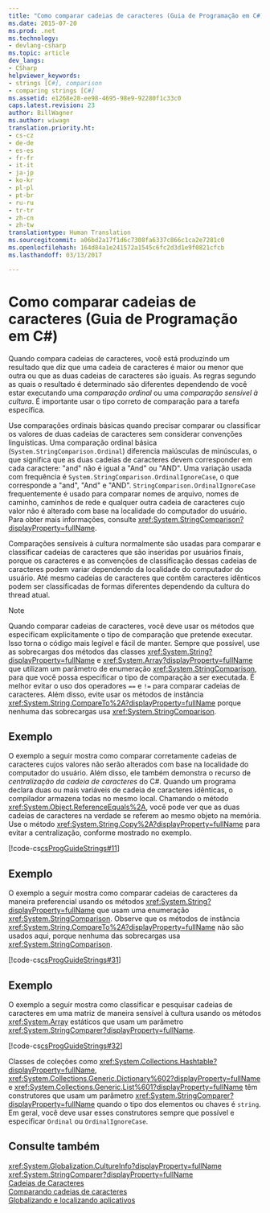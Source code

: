 ```yaml
---
title: "Como comparar cadeias de caracteres (Guia de Programação em C#) | Microsoft Docs"
ms.date: 2015-07-20
ms.prod: .net
ms.technology:
- devlang-csharp
ms.topic: article
dev_langs:
- CSharp
helpviewer_keywords:
- strings [C#], comparison
- comparing strings [C#]
ms.assetid: e1268e28-ee98-4695-98e9-92280f1c33c0
caps.latest.revision: 23
author: BillWagner
ms.author: wiwagn
translation.priority.ht:
- cs-cz
- de-de
- es-es
- fr-fr
- it-it
- ja-jp
- ko-kr
- pl-pl
- pt-br
- ru-ru
- tr-tr
- zh-cn
- zh-tw
translationtype: Human Translation
ms.sourcegitcommit: a06bd2a17f1d6c7308fa6337c866c1ca2e7281c0
ms.openlocfilehash: 164d84a1e241572a1545c6fc2d3d1e9f0821cfcb
ms.lasthandoff: 03/13/2017

---
```

# <a name="how-to-compare-strings-c-programming-guide"></a>Como comparar cadeias de caracteres (Guia de Programação em C#)
Quando compara cadeias de caracteres, você está produzindo um resultado que diz que uma cadeia de caracteres é maior ou menor que outra ou que as duas cadeias de caracteres são iguais. As regras segundo as quais o resultado é determinado são diferentes dependendo de você estar executando uma *comparação ordinal* ou uma *comparação sensível à cultura*. É importante usar o tipo correto de comparação para a tarefa específica.  
  
 Use comparações ordinais básicas quando precisar comparar ou classificar os valores de duas cadeias de caracteres sem considerar convenções linguísticas. Uma comparação ordinal básica (`System.StringComparison.Ordinal`) diferencia maiúsculas de minúsculas, o que significa que as duas cadeias de caracteres devem corresponder em cada caractere: "and" não é igual a "And" ou "AND". Uma variação usada com frequência é `System.StringComparison.OrdinalIgnoreCase`, o que corresponde a "and", "And" e "AND". `StringComparison.OrdinalIgnoreCase` frequentemente é usado para comparar nomes de arquivo, nomes de caminho, caminhos de rede e qualquer outra cadeia de caracteres cujo valor não é alterado com base na localidade do computador do usuário. Para obter mais informações, consulte <xref:System.StringComparison?displayProperty=fullName>.  
  
 Comparações sensíveis à cultura normalmente são usadas para comparar e classificar cadeias de caracteres que são inseridas por usuários finais, porque os caracteres e as convenções de classificação dessas cadeias de caracteres podem variar dependendo da localidade do computador do usuário. Até mesmo cadeias de caracteres que contêm caracteres idênticos podem ser classificadas de formas diferentes dependendo da cultura do thread atual.  
  
> [!NOTE]
>  Quando comparar cadeias de caracteres, você deve usar os métodos que especificam explicitamente o tipo de comparação que pretende executar. Isso torna o código mais legível e fácil de manter. Sempre que possível, use as sobrecargas dos métodos das classes <xref:System.String?displayProperty=fullName> e <xref:System.Array?displayProperty=fullName> que utilizam um parâmetro de enumeração <xref:System.StringComparison>, para que você possa especificar o tipo de comparação a ser executada. É melhor evitar o uso dos operadores `==` e `!=` para comparar cadeias de caracteres. Além disso, evite usar os métodos de instância <xref:System.String.CompareTo%2A?displayProperty=fullName> porque nenhuma das sobrecargas usa <xref:System.StringComparison>.  
  
## <a name="example"></a>Exemplo  
 O exemplo a seguir mostra como comparar corretamente cadeias de caracteres cujos valores não serão alterados com base na localidade do computador do usuário. Além disso, ele também demonstra o recurso de *centralização da cadeia de caracteres* do C#. Quando um programa declara duas ou mais variáveis de cadeia de caracteres idênticas, o compilador armazena todas no mesmo local. Chamando o método <xref:System.Object.ReferenceEquals%2A>, você pode ver que as duas cadeias de caracteres na verdade se referem ao mesmo objeto na memória. Use o método <xref:System.String.Copy%2A?displayProperty=fullName> para evitar a centralização, conforme mostrado no exemplo.  
  
 [!code-cs[csProgGuideStrings#11](../../../csharp/programming-guide/strings/codesnippet/CSharp/how-to-compare-strings_1.cs)]  
  
## <a name="example"></a>Exemplo  
 O exemplo a seguir mostra como comparar cadeias de caracteres da maneira preferencial usando os métodos <xref:System.String?displayProperty=fullName> que usam uma enumeração <xref:System.StringComparison>. Observe que os métodos de instância <xref:System.String.CompareTo%2A?displayProperty=fullName> não são usados aqui, porque nenhuma das sobrecargas usa <xref:System.StringComparison>.  
  
 [!code-cs[csProgGuideStrings#31](../../../csharp/programming-guide/strings/codesnippet/CSharp/how-to-compare-strings_2.cs)]  
  
## <a name="example"></a>Exemplo  
 O exemplo a seguir mostra como classificar e pesquisar cadeias de caracteres em uma matriz de maneira sensível à cultura usando os métodos <xref:System.Array> estáticos que usam um parâmetro <xref:System.StringComparer?displayProperty=fullName>.  
  
 [!code-cs[csProgGuideStrings#32](../../../csharp/programming-guide/strings/codesnippet/CSharp/how-to-compare-strings_3.cs)]  
  
 Classes de coleções como <xref:System.Collections.Hashtable?displayProperty=fullName>, <xref:System.Collections.Generic.Dictionary%602?displayProperty=fullName> e <xref:System.Collections.Generic.List%601?displayProperty=fullName> têm construtores que usam um parâmetro <xref:System.StringComparer?displayProperty=fullName> quando o tipo dos elementos ou chaves é `string`. Em geral, você deve usar esses construtores sempre que possível e especificar `Ordinal` ou `OrdinalIgnoreCase`.  
  
## <a name="see-also"></a>Consulte também  
 <xref:System.Globalization.CultureInfo?displayProperty=fullName>   
 <xref:System.StringComparer?displayProperty=fullName>   
 [Cadeias de Caracteres](../../../csharp/programming-guide/strings/index.md)   
 [Comparando cadeias de caracteres](http://msdn.microsoft.com/library/977dc094-fe19-4955-98ec-d2294d04a4ba)   
 [Globalizando e localizando aplicativos](https://docs.microsoft.com/visualstudio/ide/globalizing-and-localizing-applications)
